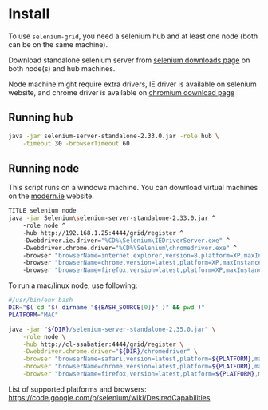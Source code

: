 Install
=======

To use `selenium-grid`, you need a selenium hub and at least one node (both can
be on the same machine).

Download standalone selenium server from [selenium downloads
page](https://code.google.com/p/selenium/downloads/list) on both node(s) and hub
machines.

Node machine might require extra drivers, IE driver is available on selenium
website, and chrome driver is available on [chromium download
page](https://code.google.com/p/chromedriver/downloads/list)

## Running hub

``` bash
java -jar selenium-server-standalone-2.33.0.jar -role hub \
    -timeout 30 -browserTimeout 60
```

## Running node

This script runs on a windows machine. You can download virtual machines on the
[modern.ie](http://modern.ie) website.

``` bash
TITLE selenium node
java -jar Selenium\selenium-server-standalone-2.33.0.jar ^
    -role node ^
    -hub http://192.168.1.25:4444/grid/register ^
    -Dwebdriver.ie.driver="%CD%\Selenium\IEDriverServer.exe" ^
    -Dwebdriver.chrome.driver="%CD%\Selenium\chromedriver.exe" ^
    -browser "browserName=internet explorer,version=8,platform=XP,maxInstances=5" ^
    -browser "browserName=chrome,version=latest,platform=XP,maxInstances=5" ^
    -browser "browserName=firefox,version=latest,platform=XP,maxInstances=5"
```

To run a mac/linux node, use following:

``` bash
#/usr/bin/env bash
DIR="$( cd "$( dirname "${BASH_SOURCE[0]}" )" && pwd )"
PLATFORM="MAC"

java -jar "${DIR}/selenium-server-standalone-2.35.0.jar" \
    -role node \
    -hub http://cl-ssabatier:4444/grid/register \
    -Dwebdriver.chrome.driver="${DIR}/chromedriver" \
    -browser "browserName=safari,version=latest,platform=${PLATFORM},maxInstances=5" \
    -browser "browserName=chrome,version=latest,platform=${PLATFORM},maxInstances=5" \
    -browser "browserName=firefox,version=latest,platform=${PLATFORM},maxInstances=5"
```

List of supported platforms and browsers: https://code.google.com/p/selenium/wiki/DesiredCapabilities

